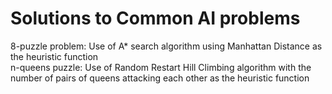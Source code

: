 # Solutions to Common AI problems
8-puzzle problem: Use of A* search algorithm using Manhattan Distance as the heuristic function<br />
n-queens puzzle: Use of Random Restart Hill Climbing algorithm with the number of pairs of queens attacking each other as the heuristic function
